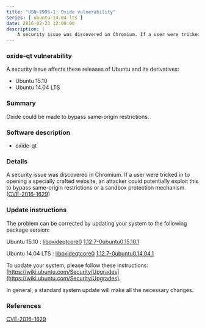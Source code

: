 ```yaml
---
title: "USN-2905-1: Oxide vulnerability"
series: [ ubuntu-14.04-lts ]
date: 2016-02-23 12:00:00
description: |
    A security issue was discovered in Chromium. If a user were tricked in to opening a specially crafted website, an attacker could potentially exploit this to bypass same-origin restrictions or a sandbox protection mechanism. ([CVE-2016-1629](http://people.ubuntu.com/~ubuntu-security/cve/CVE-2016-1629)) 
--- 
```

 
### oxide-qt vulnerability

A security issue affects these releases of Ubuntu and its derivatives:

* Ubuntu 15.10
* Ubuntu 14.04 LTS

### Summary

Oxide could be made to bypass same-origin restrictions. 

### Software description

* oxide-qt 

### Details

A security issue was discovered in Chromium. If a user were tricked in to opening a specially crafted website, an attacker could potentially exploit this to bypass same-origin restrictions or a sandbox protection mechanism. ([CVE-2016-1629](http://people.ubuntu.com/~ubuntu-security/cve/CVE-2016-1629)) 

### Update instructions

The problem can be corrected by updating your system to the following package version:

Ubuntu 15.10
 : [liboxideqtcore0](https://launchpad.net/ubuntu/+source/oxide-qt) <span> [1.12.7-0ubuntu0.15.10.1](https://launchpad.net/ubuntu/+source/oxide-qt/1.12.7-0ubuntu0.15.10.1) </span> 

Ubuntu 14.04 LTS
 : [liboxideqtcore0](https://launchpad.net/ubuntu/+source/oxide-qt) <span> [1.12.7-0ubuntu0.14.04.1](https://launchpad.net/ubuntu/+source/oxide-qt/1.12.7-0ubuntu0.14.04.1) </span> 

To update your system, please follow these instructions: [https://wiki.ubuntu.com/Security/Upgrades](https://wiki.ubuntu.com/Security/Upgrades).

In general, a standard system update will make all the necessary changes. 

### References

 [CVE-2016-1629](http://people.ubuntu.com/~ubuntu-security/cve/CVE-2016-1629)
 
